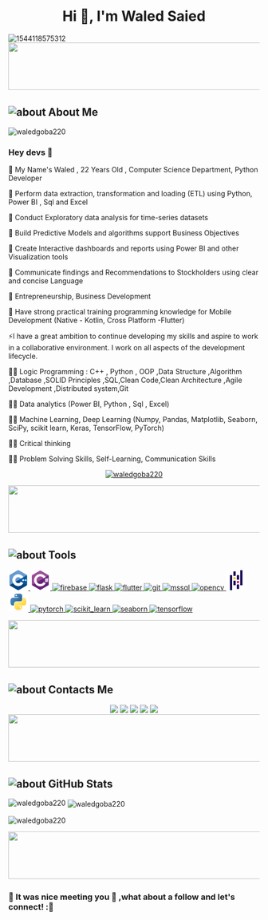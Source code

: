 <h1 align="center">Hi 👋, I'm Waled Saied</h1>

![1544118575312](https://img.freepik.com/premium-photo/michelangelo-god-s-touch_112293-353.jpg?w=996)
 <img src="https://github.com/Govindv7555/Govindv7555/blob/main/49e76e0596857673c5c80c85b84394c1.gif" width=800px height=95px>
## <img width="45" alt="about" src="https://raw.github.com/elizarov/elizarov/master/about.png"> About Me
<p align="left"> <img src="https://komarev.com/ghpvc/?username=waledgoba220&label=Profile%20views&color=0e75b6&style=flat" alt="waledgoba220" /> </p>

### Hey devs 👯
🌱 My Name's Waled , 
22 Years Old ,
Computer Science Department,
Python Developer
 
 
 🌱	Perform data extraction, transformation and loading (ETL) using Python, Power BI , Sql and Excel
  
 🌱 Conduct Exploratory data analysis for time-series datasets

 🌱 Build Predictive Models and algorithms support Business Objectives

 🌱 Create Interactive dashboards and reports using Power BI and other Visualization tools

 🌱 Communicate findings and Recommendations to Stockholders using clear and concise Language

 🌱 Entrepreneurship, Business Development

 🌱	Have strong practical training programming knowledge for Mobile Development 
    (Native - Kotlin, Cross Platform -Flutter)

⚡I have a great ambition to continue developing my skills and aspire to work in a collaborative environment. I work on all aspects of the development lifecycle.

👨‍💻 Logic Programming : 	C++ , Python , OOP ,Data Structure ,Algorithm ,Database ,SOLID Principles ,SQL,Clean Code,Clean Architecture ,Agile Development ,Distributed system,Git

👨‍💻 Data analytics (Power BI, Python , Sql , Excel)

👨‍💻 Machine Learning, Deep Learning (Numpy, Pandas, Matplotlib, Seaborn, SciPy, scikit learn, Keras, TensorFlow, PyTorch)

👨‍💻 	Critical thinking

👨‍💻 Problem Solving Skills, Self-Learning, Communication Skills


<p align="center"> <a href="https://github.com/ryo-ma/github-profile-trophy"><img src="https://github-profile-trophy.vercel.app/?username=waledgoba220" alt="waledgoba220" /></a> </p>
 <img src="https://github.com/Govindv7555/Govindv7555/blob/main/49e76e0596857673c5c80c85b84394c1.gif" width=800px height=95px>

 
 ## <img width="45" alt="about" src="https://raw.github.com/elizarov/elizarov/master/about.png"> Tools
<p align="left"> <a href="https://www.w3schools.com/cpp/" target="_blank" rel="noreferrer"> <img src="https://raw.githubusercontent.com/devicons/devicon/master/icons/cplusplus/cplusplus-original.svg" alt="cplusplus" width="40" height="40"/> </a> <a href="https://www.w3schools.com/cs/" target="_blank" rel="noreferrer"> <img src="https://raw.githubusercontent.com/devicons/devicon/master/icons/csharp/csharp-original.svg" alt="csharp" width="40" height="40"/> </a> <a href="https://firebase.google.com/" target="_blank" rel="noreferrer"> <img src="https://www.vectorlogo.zone/logos/firebase/firebase-icon.svg" alt="firebase" width="40" height="40"/> </a> <a href="https://flask.palletsprojects.com/" target="_blank" rel="noreferrer"> <img src="https://www.vectorlogo.zone/logos/pocoo_flask/pocoo_flask-icon.svg" alt="flask" width="40" height="40"/> </a> <a href="https://flutter.dev" target="_blank" rel="noreferrer"> <img src="https://www.vectorlogo.zone/logos/flutterio/flutterio-icon.svg" alt="flutter" width="40" height="40"/> </a> <a href="https://git-scm.com/" target="_blank" rel="noreferrer"> <img src="https://www.vectorlogo.zone/logos/git-scm/git-scm-icon.svg" alt="git" width="40" height="40"/> </a> <a href="https://www.microsoft.com/en-us/sql-server" target="_blank" rel="noreferrer"> <img src="https://www.svgrepo.com/show/303229/microsoft-sql-server-logo.svg" alt="mssql" width="40" height="40"/> </a> <a href="https://opencv.org/" target="_blank" rel="noreferrer"> <img src="https://www.vectorlogo.zone/logos/opencv/opencv-icon.svg" alt="opencv" width="40" height="40"/> </a> <a href="https://pandas.pydata.org/" target="_blank" rel="noreferrer"> <img src="https://raw.githubusercontent.com/devicons/devicon/2ae2a900d2f041da66e950e4d48052658d850630/icons/pandas/pandas-original.svg" alt="pandas" width="40" height="40"/> </a> <a href="https://www.python.org" target="_blank" rel="noreferrer"> <img src="https://raw.githubusercontent.com/devicons/devicon/master/icons/python/python-original.svg" alt="python" width="40" height="40"/> </a> <a href="https://pytorch.org/" target="_blank" rel="noreferrer"> <img src="https://www.vectorlogo.zone/logos/pytorch/pytorch-icon.svg" alt="pytorch" width="40" height="40"/> </a> <a href="https://scikit-learn.org/" target="_blank" rel="noreferrer"> <img src="https://upload.wikimedia.org/wikipedia/commons/0/05/Scikit_learn_logo_small.svg" alt="scikit_learn" width="40" height="40"/> </a> <a href="https://seaborn.pydata.org/" target="_blank" rel="noreferrer"> <img src="https://seaborn.pydata.org/_images/logo-mark-lightbg.svg" alt="seaborn" width="40" height="40"/> </a> <a href="https://www.tensorflow.org" target="_blank" rel="noreferrer"> <img src="https://www.vectorlogo.zone/logos/tensorflow/tensorflow-icon.svg" alt="tensorflow" width="40" height="40"/> </a> </p>
 <img src="https://github.com/Govindv7555/Govindv7555/blob/main/49e76e0596857673c5c80c85b84394c1.gif" width=800px height=95px>
 
 
 ## <img width="45" alt="about" src="https://raw.github.com/elizarov/elizarov/master/about.png"> Contacts Me
<div align="center">
<a href="https://twitter.com/Waled_Willy"><img  src="https://img.shields.io/badge/Twitter-1DA1F2?style=for-the-badge&logo=twitter&logoColor=white"></a>
<a href="mailto: waledelsamra@gmail.com"><img  src="https://img.shields.io/badge/Gmail-D14836?style=for-the-badge&logo=gmail&logoColor=white"></a>
<a href="https://www.linkedin.com/in/waled-saied-870b68201/"><img  src="https://img.shields.io/badge/LinkedIn-0077B5?style=for-the-badge&logo=linkedin&logoColor=white"></a>
<a href="https://www.facebook.com/WaledElsamra"><img  src="https://img.shields.io/badge/Facebook-1877F2?style=for-the-badge&logo=facebook&logoColor=white"></a>
 <a href="https://www.youtube.com/channel/UCLDudB9gyVenpj83cWrN8TA"><img  src="https://img.shields.io/badge/Youtube-1DA1F2?style=for-the-badge&logo=youtube&logoColor=white"></a>
 </div>
 
 <img src="https://github.com/Govindv7555/Govindv7555/blob/main/49e76e0596857673c5c80c85b84394c1.gif" width=800px height=95px>
 
 
 
 
 
 
 ## <img width="45" alt="about" src="https://raw.github.com/elizarov/elizarov/master/about.png"> GitHub Stats
<p><img align="left" src="https://github-readme-stats.vercel.app/api/top-langs?username=waledgoba220&show_icons=true&locale=en&layout=compact" alt="waledgoba220" /></p>

<p>&nbsp;<img align="center" src="https://github-readme-stats.vercel.app/api?username=waledgoba220&show_icons=true&locale=en" alt="waledgoba220" /></p>

<p><img align="center" src="https://github-readme-streak-stats.herokuapp.com/?user=waledgoba220&" alt="waledgoba220" /></p>



 <img src="https://github.com/Govindv7555/Govindv7555/blob/main/49e76e0596857673c5c80c85b84394c1.gif" width=800px height=95px>

### 🔭 It was nice meeting you 🤝 ,what about a follow and let's connect! :💬










































































































































































































































































































































